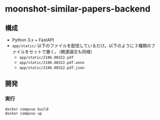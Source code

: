 # moonshot-similar-papers-backend

## 構成
* Python 3.x + FastAPI
* `app/static/` 以下のファイルを配信しているだけ。以下のように３種類のファイルをセットで置く。（関連論文も同様）
  * `app/static/2106.08322.pdf`
  * `app/static/2106.08322.pdf.anno`
  * `app/static/2106.08322.pdf.json`

## 開発
### 実行
```
docker compose build
docker compose up
```
